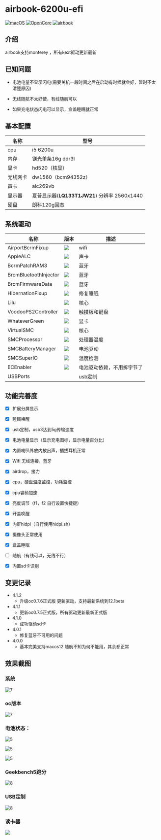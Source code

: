 # airbook-6200u-efi

[![macOS](https://img.shields.io/badge/macOS-12.1beta(21C5045a)-blueviolet)](https://developer.apple.com/documentation/macos-release-notes) [![OpenCore](https://img.shields.io/badge/OpenCore-0.7.6-blue)](https://github.com/acidanthera/OpenCorePkg) [![airbook](https://img.shields.io/badge/Airbook-6200U-lightgrey)](https://github.com/nabaonan/airbook-6200u-efi)

## 介绍
airbook支持monterey ，所有kext驱动更新最新

## 已知问题

- 电池电量不显示闪电(需要关机一段时间之后在启动有时候就会好，暂时不太清楚原因)

- 无线随航不太好使，有线随航可以

- 如果充电状态闪电可以显示，盒盖睡眠就正常

  

## 基本配置

| 名称     | 型号                                         |
| -------- | -------------------------------------------- |
| cpu      | i5 6200u                                     |
| 内存     | 镁光单条16g ddr3l                            |
| 显卡     | hd520（核显）                                |
| 无线网卡 | dw1560（bcm94352z）                          |
| 声卡     | alc269vb                                     |
| 显示器   | 夏普显示器(**LQ133T1JW21**) 分辨率 2560x1440 |
| 硬盘     | 朗科120g固态                                 |

## 系统驱动

| 名称                  | 版本                                                         | 描述                       |
| --------------------- | ------------------------------------------------------------ | -------------------------- |
| AirportBcrmFixup      | ![](https://img.shields.io/badge/version-2.1.3-informational) | wifi                       |
| AppleALC              | ![](https://img.shields.io/badge/version-1.6.6-informational) | 声卡                       |
| BcrmPatchRAM3         | ![](https://img.shields.io/badge/version-2.6.1-informational) | 蓝牙                       |
| BrcmBluetoothInjector | ![](https://img.shields.io/badge/version-2.6.1-informational) | 蓝牙                       |
| BrcmFirmwareData      | ![](https://img.shields.io/badge/version-2.6.1-informational) | 蓝牙                       |
| HibernationFixup      | ![](https://img.shields.io/badge/version-1.4.5-informational) | 修复睡眠                   |
| Lilu                  | ![](https://img.shields.io/badge/version-1.5.7-informational) | 核心                       |
| VoodooPS2Controller   | ![](https://img.shields.io/badge/version-2.2.4-informational) | 触摸板和键盘               |
| WhateverGreen         | ![](https://img.shields.io/badge/version-1.5.5-informational) | 显卡                       |
| VirtualSMC            | ![](https://img.shields.io/badge/version-1.2.7-informational) | 核心                       |
| SMCProcessor          | ![](https://img.shields.io/badge/version-1.2.7-informational) | 处理器温度                 |
| SMCBatteryManager     | ![](https://img.shields.io/badge/version-1.2.7-informational) | 电池驱动                   |
| SMCSuperIO            | ![](https://img.shields.io/badge/version-1.2.7-informational) | 温度检测                   |
| ECEnabler             | ![](https://img.shields.io/badge/version-1.0.2-informational) | 电池驱动依赖，不用拆字节了 |
| USBPorts              |                                                              | usb定制                    |

## 功能完善度

- [x] 扩展分屏显示
- [x] 睡眠唤醒
- [x] usb定制，usb3达到5g传输速度
- [x] 电池电量显示（显示充电图标，显示电量百分比）
- [x] 内置喇叭外放内放出声，插拔耳机正常
- [x] Wifi 无线连接，蓝牙
- [x] airdrop，接力
- [x] cpu，硬盘温度监控，功耗监控
- [x] cpu睿频加速
- [x] 亮度调节（f1，f2  自行设置快捷键）
- [x] 开盖唤醒
- [x] 内屏hidpi（自行使用hidpi.sh）
- [x] 摄像头正常使用
- [x] 盒盖睡眠
- [ ] 随航（有线可以，无线不行）
- [x] 内置sd卡识别



## 变更记录

- 4.1.2
  - 升级oc0.7.6正式版 更新驱动，支持最新系统到12.1beta
- 4.1.1
  - 更新oc0.7.5正式版，所有驱动更新最新正式版
- 4.1.0
  - 成功驱动sd卡
- 4.0.1
  - 修复蓝牙不可用的问题
- 4.0.0
  - 基本完美支持macos12  随航不知为何不能用，其余都正常



## 效果截图



### 系统

![7](./assets/13.jpg)

### oc版本

![7](./assets/18.jpg)

### 电池状态：

![5](./assets/19.jpg)

![5](./assets/14.jpg)

![5](./assets/15.jpg)



### Geekbench5跑分

![8](./assets/17.jpg)

### USB定制

![8](./assets/8.jpg)

### 读卡器

![](./assets/20.jpg)

